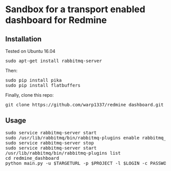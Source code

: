 # Sandbox for a transport enabled dashboard for Redmine

## Installation

Tested on Ubuntu 16.04

<pre>
sudo apt-get install rabbitmq-server
</pre>

Then:

<pre>
sudo pip install pika
sudo pip install flatbuffers
</pre>

Finally, clone this repo:

<pre>
git clone https://github.com/warp1337/redmine_dashboard.git
</pre>

## Usage

<pre>
sudo service rabbitmq-server start
sudo /usr/lib/rabbitmq/bin/rabbitmq-plugins enable rabbitmq_web_stomp rabbitmq_management
sudo service rabbitmq-server stop
sudo service rabbitmq-server start
/usr/lib/rabbitmq/bin/rabbitmq-plugins list
cd redmine_dashboard
python main.py -u $TARGETURL -p $PROJECT -l $LOGIN -c PASSWORD
</pre>
